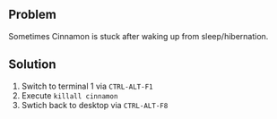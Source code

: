 ## Problem

Sometimes Cinnamon is stuck after waking up from sleep/hibernation.

## Solution

1. Switch to terminal 1 via `CTRL-ALT-F1`
1. Execute `killall cinnamon`
1. Swtich back to desktop via `CTRL-ALT-F8`
